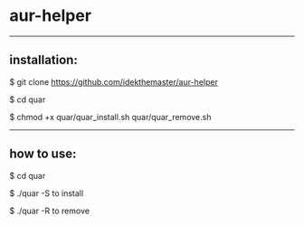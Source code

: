 # aur-helper

-------------
installation:
-------------
$ git clone https://github.com/idekthemaster/aur-helper

$ cd quar

$ chmod +x quar/quar_install.sh quar/quar_remove.sh

-----------
how to use:
-----------
$ cd quar

$ ./quar -S to install

$ ./quar -R to remove
